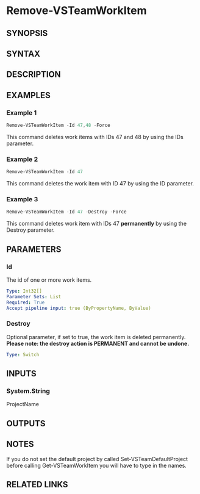<!-- #include "./common/header.md" -->

# Remove-VSTeamWorkItem

## SYNOPSIS

<!-- #include "./synopsis/Remove-VSTeamWorkItem.md" -->

## SYNTAX

## DESCRIPTION

<!-- #include "./synopsis/Remove-VSTeamWorkItem.md" -->

## EXAMPLES

### Example 1

```powershell
Remove-VSTeamWorkItem -Id 47,48 -Force
```

This command deletes work items with IDs 47 and 48 by using the IDs parameter.

### Example 2

```powershell
Remove-VSTeamWorkItem -Id 47
```

This command deletes the work item with ID 47 by using the ID parameter.

### Example 3

```powershell
Remove-VSTeamWorkItem -Id 47 -Destroy -Force
```

This command deletes work item with IDs 47 **permanently** by using the Destroy parameter.

## PARAMETERS

### Id

The id of one or more work items.

```yaml
Type: Int32[]
Parameter Sets: List
Required: True
Accept pipeline input: true (ByPropertyName, ByValue)
```

### Destroy

Optional parameter, if set to true, the work item is deleted permanently. **Please note: the destroy action is PERMANENT and cannot be undone.**

```yaml
Type: Switch
```

<!-- #include "./params/forcegroup.md" -->

## INPUTS

### System.String

ProjectName

## OUTPUTS

## NOTES

If you do not set the default project by called Set-VSTeamDefaultProject before calling Get-VSTeamWorkItem you will have to type in the names.

<!-- #include "./common/prerequisites.md" -->

## RELATED LINKS

<!-- #include "./common/related.md" -->
